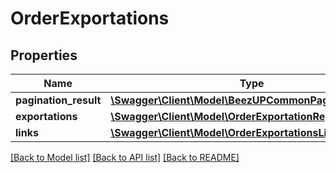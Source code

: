 # OrderExportations

## Properties
Name | Type | Description | Notes
------------ | ------------- | ------------- | -------------
**pagination_result** | [**\Swagger\Client\Model\BeezUPCommonPaginationResult**](BeezUPCommonPaginationResult.md) |  | [optional] 
**exportations** | [**\Swagger\Client\Model\OrderExportationReporting[]**](OrderExportationReporting.md) |  | 
**links** | [**\Swagger\Client\Model\OrderExportationsLinks**](OrderExportationsLinks.md) |  | 

[[Back to Model list]](../README.md#documentation-for-models) [[Back to API list]](../README.md#documentation-for-api-endpoints) [[Back to README]](../README.md)


